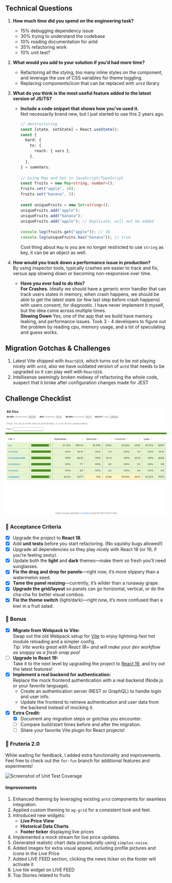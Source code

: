 ## Technical Questions

1. **How much time did you spend on the engineering task?**

   - 15% debugging dependency issue
   - 30% trying to understand the codebase
   - 10% reading documentation for antd
   - 35% refactoring work
   - 10% unit test?

2. **What would you add to your solution if you’d had more time?**
   - Refactoring all the stying, too many inline styles on the component, and leverage the use of CSS variables for theme toggling.
   - Replacing components/icon that can be replaced with `antd` library
3. **What do you think is the most useful feature added to the latest version of JS/TS?**

   - **Include a code snippet that shows how you've used it.**<br>
     Not necessarily brand new, but I just started to use this 2 years ago.

     ```ts
     // destructuring
     const [state, setState] = React.useState();
     const {
       hard: {
         to: {
           reach: { vars },
         },
       },
     } = someVars;

     // Using Map and Set in JavaScript/TypeScript
     const fruits = new Map<string, number>();
     fruits.set("apple", 10);
     fruits.set("banana", 5);

     const uniqueFruits = new Set<string>();
     uniqueFruits.add("apple");
     uniqueFruits.add("banana");
     uniqueFruits.add("apple"); // Duplicate, will not be added

     console.log(fruits.get("apple")); // 10
     console.log(uniqueFruits.has("banana")); // true
     ```

     Cool thing about `Map` is you are no longer restricted to use `string` as key, it can be an object as well.

4. **How would you track down a performance issue in production?**<br>
   By using inspector tools, typically crashes are easier to track and fix, versus app slowing down or becoming non-responsive over time.
   - **Have you ever had to do this?**<br>
     **For Crashes.**
     Ideally we should have a generic error handler that can track users states in memory, when crash happens, we should be able to get the latest state (or few last step before crash happens) with users consent, for diagnostic. I have never implement it myself, but the idea come across multiple times.<br>
     **Slowing Down**
     Yes, one of the app that we build have memory leaking, and performance issues. Took 3 - 4 developers to figure out the problem by reading cpu, memory usage, and a lot of speculating and guess works.

## Migration Gotchas & Challenges

1. Latest Vite shipped with `React@19`, which turns out to be not playing nicely with `antd`, also we have outdated version of `antd` that needs to be upgraded so it can play well with `React@18`.
2. Intellisense seemingly broken midway of refactoring the whole code, suspect that it broke after configuration changes made for JEST

## Challenge Checklist

![Screenshot of Unit Test Coverage](./src/images/unit-test.png)

### 🍉 Acceptance Criteria

- [x] Upgrade the project to **React 18**.
- [x] Add **unit tests** before you start refactoring. (No squishy bugs allowed!)
- [x] Upgrade all dependencies so they play nicely with React 18 (or 19, if you’re feeling zesty).
- [x] Update both the **light** and **dark** themes—make them so fresh you’ll need sunglasses.
- [x] **Fix the drag and drop for panels**—right now, it’s more slippery than a watermelon seed.
- [x] **Tame the panel resizing**—currently, it’s wilder than a runaway grape.
- [x] **Upgrade the grid/layout** so panels can go horizontal, vertical, or do the cha-cha for better visual combos.
- [x] **Fix the theme switch** (light/dark)—right now, it’s more confused than a kiwi in a fruit salad.

### 🥭 Bonus

- [x] **Migrate from Webpack to Vite:**  
       Swap out the old Webpack setup for [Vite](https://vitejs.dev/) to enjoy lightning-fast hot module reloading and a simpler config.  
       _Tip: Vite works great with React 18+ and will make your dev workflow as snappy as a fresh snap pea!_
- [ ] **Upgrade to React 19:**  
       Take it to the next level by upgrading the project to [React 19](https://react.dev/blog/2024/04/25/react-v19.0.0), and try out the latest features!
- [x] **Implement a real backend for authentication:**  
       Replace the mock frontend authentication with a real backend (Node.js or your favorite language).
  - Create an authentication server (REST or GraphQL) to handle login and user info.
  - Update the frontend to retrieve authentication and user data from the backend instead of mocking it.
- [x] **Extra Credit:**
  - [x] Document any migration steps or gotchas you encounter.
  - [ ] Compare build/start times before and after the migration.
  - [ ] Share your favorite Vite plugin for React projects!

### 🍌 Fruteria 2.0

While waiting for feedback, I added extra functionality and improvements. Feel free to check out the `for-fun` branch for additional features and experiments!

![Screenshot of Unit Test Coverage](./src/images/fruteria2.gif)

#### Improvements

1. Enhanced theming by leveraging existing `antd` components for seamless integration.
2. Applied custom theming to `ag-grid` for a consistent look and feel.
3. Introduced new widgets:
   - **Live Price View**
   - **Historical Data Charts**
   - **Footer ticker** displaying live prices
4. Implemented a mock stream for live price updates.
5. Generated realistic chart data procedurally using `simplex-noise`.
6. Added images for extra visual appeal, including profile pictures and icons in the Live Price
7. Added LIVE FEED section, clicking the news ticker on the footer will activate it
8. Live tile widget on LIVE FEED
9. Top Stories related to fruits